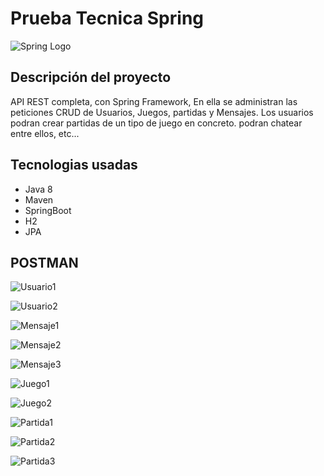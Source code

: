 # Prueba Tecnica Spring

![Spring Logo](https://user-images.githubusercontent.com/107586474/233126273-0131fca8-2ac6-450d-8b74-feb405827e6c.png)

## Descripción del proyecto
API REST completa,   con   Spring Framework, 
En ella se administran las peticiones CRUD de Usuarios, Juegos, partidas y Mensajes. Los usuarios podran crear partidas de un tipo de juego en concreto. podran chatear entre ellos, etc...

## Tecnologias usadas
- Java 8
- Maven
- SpringBoot
- H2
- JPA

## POSTMAN
![Usuario1](https://user-images.githubusercontent.com/107586474/233151069-356057f8-4628-4c42-893c-79ab195b61a2.png)

![Usuario2](https://user-images.githubusercontent.com/107586474/233151086-ffda4f72-3ea8-42af-ac40-455a5a48d0de.png)

![Mensaje1](https://user-images.githubusercontent.com/107586474/233151093-6b9846ab-4d4b-4e8f-b2e0-946ec9e5a144.png)

![Mensaje2](https://user-images.githubusercontent.com/107586474/233151121-1ed80c64-1768-4260-ad99-af6a3996124b.png)

![Mensaje3](https://user-images.githubusercontent.com/107586474/233151153-452183c7-0bbb-4dad-868a-3c96195b8652.png)

![Juego1](https://user-images.githubusercontent.com/107586474/233151165-13c9963d-fa82-4f02-881e-c07ae93b8bdf.png)

![Juego2](https://user-images.githubusercontent.com/107586474/233151176-bc80c9c8-def0-4f4b-be88-a3408a6e7f24.png)

![Partida1](https://user-images.githubusercontent.com/107586474/233151201-0b6fad65-27f1-4e7e-896f-35f6933fa92e.png)

![Partida2](https://user-images.githubusercontent.com/107586474/233151209-90b9ed20-0fd0-42f0-8a4a-3340bd8d95ec.png)

![Partida3](https://user-images.githubusercontent.com/107586474/233151225-e7eb3497-f2e5-4a5a-8c25-f1dec038abea.png)






